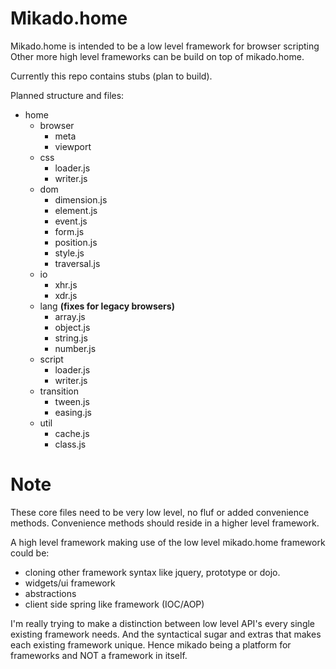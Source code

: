 Mikado.home
=====

Mikado.home is intended to be a low level framework for browser scripting
Other more high level frameworks can be build on top of mikado.home.

Currently this repo contains stubs (plan to build).

Planned structure and files:

* home
  * browser
    * meta
    * viewport
  * css
    * loader.js
    * writer.js
  * dom
    * dimension.js
    * element.js
    * event.js
    * form.js
    * position.js
    * style.js
    * traversal.js
  * io
    * xhr.js
    * xdr.js
  * lang __(fixes for legacy browsers)__
    * array.js
    * object.js
    * string.js
    * number.js
  * script
    * loader.js
    * writer.js
  * transition
    * tween.js
    * easing.js
  * util
    * cache.js
    * class.js

Note
====
These core files need to be very low level, no fluf or added convenience methods.
Convenience methods should reside in a higher level framework.

A high level framework making use of the low level mikado.home framework could be:
* cloning other framework syntax like jquery, prototype or dojo.
* widgets/ui framework
* abstractions
* client side spring like framework (IOC/AOP)

I'm really trying to make a distinction between low level API's every single existing framework needs.
And the syntactical sugar and extras that makes each existing framework unique.
Hence mikado being a platform for frameworks and NOT a framework in itself.
